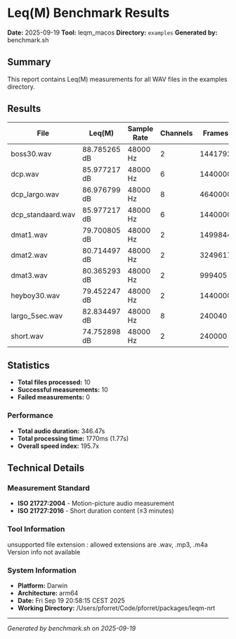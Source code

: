 # Leq(M) Benchmark Results

**Date:** 2025-09-19
**Tool:** leqm_macos
**Directory:** `examples`
**Generated by:** benchmark.sh

## Summary

This report contains Leq(M) measurements for all WAV files in the examples directory.

## Results

| File              | Leq(M)       | Sample Rate | Channels | Frames  | Duration | Processing Time | Speed Index | Status |
|-------------------|--------------|-------------|----------|---------|----------|-----------------|-------------|--------|
| boss30.wav        | 88.785265 dB | 48000 Hz    | 2        | 1441792 | 30.04s   | 139ms           | 215.0x      | ✓      |
| dcp.wav           | 85.977217 dB | 48000 Hz    | 6        | 1440000 | 30.00s   | 312ms           | 96.1x       | ✓      |
| dcp_largo.wav     | 86.976799 dB | 48000 Hz    | 8        | 4640000 | 96.67s   | 521ms           | 185.2x      | ✓      |
| dcp_standaard.wav | 85.977217 dB | 48000 Hz    | 6        | 1440000 | 30.00s   | 171ms           | 175.1x      | ✓      |
| dmat1.wav         | 79.700805 dB | 48000 Hz    | 2        | 1499844 | 31.25s   | 92ms            | 336.9x      | ✓      |
| dmat2.wav         | 80.714497 dB | 48000 Hz    | 2        | 3249617 | 67.70s   | 137ms           | 492.0x      | ✓      |
| dmat3.wav         | 80.365293 dB | 48000 Hz    | 2        | 999405  | 20.82s   | 80ms            | 259.8x      | ✓      |
| heyboy30.wav      | 79.452247 dB | 48000 Hz    | 2        | 1440000 | 30.00s   | 129ms           | 232.0x      | ✓      |
| largo_5sec.wav    | 82.834497 dB | 48000 Hz    | 8        | 240040  | 5.00s    | 82ms            | 60.5x       | ✓      |
| short.wav         | 74.752898 dB | 48000 Hz    | 2        | 240000  | 5.00s    | 102ms           | 48.8x       | ✓      |

## Statistics

- **Total files processed:** 10
- **Successful measurements:** 10
- **Failed measurements:** 0

### Performance

- **Total audio duration:** 346.47s
- **Total processing time:** 1770ms (1.77s)
- **Overall speed index:** 195.7x

## Technical Details

### Measurement Standard
- **ISO 21727:2004** - Motion-picture audio measurement
- **ISO 21727:2016** - Short duration content (≤3 minutes)

### Tool Information

unsupported file extension : allowed extensions are .wav, .mp3, .m4a
Version info not available

### System Information
- **Platform:** Darwin
- **Architecture:** arm64
- **Date:** Fri Sep 19 20:58:15 CEST 2025
- **Working Directory:** /Users/pforret/Code/pforret/packages/leqm-nrt

---
*Generated by benchmark.sh on 2025-09-19*
